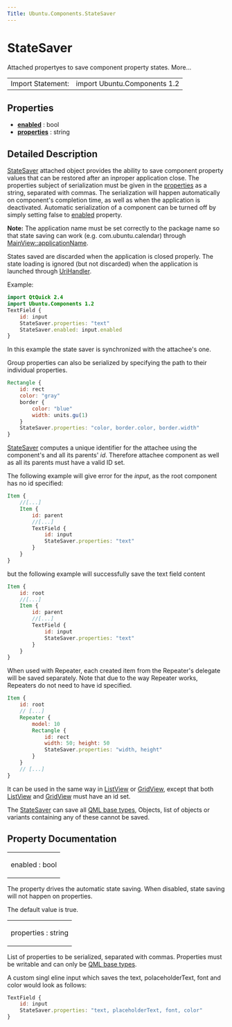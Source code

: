 ```yaml
---
Title: Ubuntu.Components.StateSaver
---
```

        
StateSaver
==========

<span class="subtitle"></span>
Attached propertyes to save component property states. More...

|                   |                              |
|-------------------|------------------------------|
| Import Statement: | import Ubuntu.Components 1.2 |

<span id="properties"></span>
Properties
----------

-   ****[enabled](#enabled-prop)**** : bool
-   ****[properties](#properties-prop)**** : string

<span id="details"></span>
Detailed Description
--------------------

[StateSaver](index.html) attached object provides the ability to save component property values that can be restored after an inproper application close. The properties subject of serialization must be given in the [properties](#properties-prop) as a string, separated with commas. The serialization will happen automatically on component's completion time, as well as when the application is deactivated. Automatic serialization of a component can be turned off by simply setting false to [enabled](#enabled-prop) property.

**Note:** The application name must be set correctly to the package name so that state saving can work (e.g. com.ubuntu.calendar) through [MainView::applicationName](../Ubuntu.Components.MainView.md#applicationName-prop).

States saved are discarded when the application is closed properly. The state loading is ignored (but not discarded) when the application is launched through [UriHandler](../Ubuntu.Components.UriHandler.md).

Example:

``` qml
import QtQuick 2.4
import Ubuntu.Components 1.2
TextField {
    id: input
    StateSaver.properties: "text"
    StateSaver.enabled: input.enabled
}
```

In this example the state saver is synchronized with the attachee's one.

Group properties can also be serialized by specifying the path to their individual properties.

``` qml
Rectangle {
    id: rect
    color: "gray"
    border {
        color: "blue"
        width: units.gu(1)
    }
    StateSaver.properties: "color, border.color, border.width"
}
```

[StateSaver](index.html) computes a unique identifier for the attachee using the component's and all its parents' *id*. Therefore attachee component as well as all its parents must have a valid ID set.

The following example will give error for the *input*, as the root component has no id specified:

``` qml
Item {
    //[...]
    Item {
        id: parent
        //[...]
        TextField {
            id: input
            StateSaver.properties: "text"
        }
    }
}
```

but the following example will successfully save the text field content

``` qml
Item {
    id: root
    //[...]
    Item {
        id: parent
        //[...]
        TextField {
            id: input
            StateSaver.properties: "text"
        }
    }
}
```

When used with Repeater, each created item from the Repeater's delegate will be saved separately. Note that due to the way Repeater works, Repeaters do not need to have id specified.

``` qml
Item {
    id: root
    // [...]
    Repeater {
        model: 10
        Rectangle {
            id: rect
            width: 50; height: 50
            StateSaver.properties: "width, height"
        }
    }
    // [...]
}
```

It can be used in the same way in [ListView](../../sdk-14.10/QtQuick.ListView.md) or [GridView](../../sdk-14.10/QtQuick.qtquick-draganddrop-example.md#gridview), except that both [ListView](../../sdk-14.10/QtQuick.ListView.md) and [GridView](../../sdk-14.10/QtQuick.qtquick-draganddrop-example.md#gridview) must have an id set.

The [StateSaver](index.html) can save all [QML base types](../QtQml.qtqml-typesystem-basictypes.md), Objects, list of objects or variants containing any of these cannot be saved.

Property Documentation
----------------------

<table>
<colgroup>
<col width="100%" />
</colgroup>
<tbody>
<tr class="odd">
<td><p><span id="enabled-prop"></span><span class="name">enabled</span> : <span class="type">bool</span></p></td>
</tr>
</tbody>
</table>

The property drives the automatic state saving. When disabled, state saving will not happen on properties.

The default value is true.

<table>
<colgroup>
<col width="100%" />
</colgroup>
<tbody>
<tr class="odd">
<td><p><span id="properties-prop"></span><span class="name">properties</span> : <span class="type">string</span></p></td>
</tr>
</tbody>
</table>

List of properties to be serialized, separated with commas. Properties must be writable and can only be [QML base types](../QtQml.qtqml-typesystem-basictypes.md).

A custom singl eline input which saves the text, polaceholderText, font and color would look as follows:

``` qml
TextField {
    id: input
    StateSaver.properties: "text, placeholderText, font, color"
}
```

